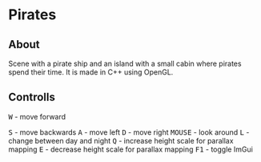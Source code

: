 # Pirates

## About

Scene with a pirate ship and an island with a small cabin where pirates spend their time.
It is made in C++ using OpenGL.


## Controlls

<kbd>W</kbd> - move forward

<kbd>S</kbd> - move backwards
<kbd>A</kbd> - move left
<kbd>D</kbd> - move right
<kbd>MOUSE</kbd> - look around
<kbd>L</kbd> - change between day and night
<kbd>Q</kbd> - increase height scale for parallax mapping
<kbd>E</kbd> - decrease height scale for parallax mapping
<kbd>F1</kbd> - toggle ImGui
